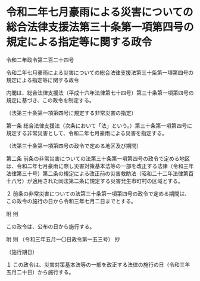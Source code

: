 # 令和二年七月豪雨による災害についての総合法律支援法第三十条第一項第四号の規定による指定等に関する政令

令和二年政令第二百二十四号

令和二年七月豪雨による災害についての総合法律支援法第三十条第一項第四号の規定による指定等に関する政令

内閣は、総合法律支援法（平成十六年法律第七十四号）第三十条第一項第四号の規定に基づき、この政令を制定する。

（法第三十条第一項第四号に規定する非常災害の指定）

第一条 総合法律支援法（次条において「法」という。）第三十条第一項第四号に規定する非常災害として、令和二年七月豪雨による災害を指定する。

（法第三十条第一項第四号の政令で定める地区及び期間）

第二条 前条の非常災害についての法第三十条第一項第四号の政令で定める地区は、令和二年七月豪雨に際し災害対策基本法等の一部を改正する法律（令和三年法律第三十号）第二条の規定による改正前の災害救助法（昭和二十二年法律第百十八号）が適用された同法第二条に規定する災害発生市町村の区域とする。

２ 前条の非常災害についての法第三十条第一項第四号の政令で定める期間は、この政令の施行の日から令和三年七月二日までとする。

附 則

この政令は、公布の日から施行する。

附 則 （令和三年五月一〇日政令第一五三号） 抄

（施行期日）

１ この政令は、災害対策基本法等の一部を改正する法律の施行の日（令和三年五月二十日）から施行する。
